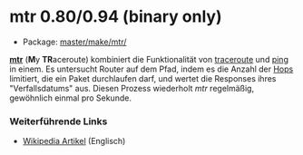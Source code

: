 # mtr 0.80/0.94 (binary only)
 - Package: [master/make/mtr/](https://github.com/Freetz-NG/freetz-ng/tree/master/make/mtr/)

**[mtr](http://www.bitwizard.nl/mtr/)** (**M**y
**TR**aceroute) kombiniert die Funktionalität von
[traceroute](http://en.wikipedia.org/wiki/Traceroute)
und [ping](http://en.wikipedia.org/wiki/Ping) in
einem. Es untersucht Router auf dem Pfad, indem es die Anzahl der
[Hops](http://en.wikipedia.org/wiki/Hop_(telecommunications))
limitiert, die ein Paket durchlaufen darf, und wertet die Responses
ihres "Verfallsdatums" aus. Diesen Prozess wiederholt *mtr*
regelmäßig, gewöhnlich einmal pro Sekunde.

### Weiterführende Links

-   [Wikipedia Artikel](http://en.wikipedia.org/wiki/Mtr_(My_traceroute)) (Englisch)

